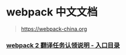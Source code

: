 # webpack 中文文档

> https://webpack-china.org

### [webpack 2 翻译任务认领说明 - 入口目录](https://github.com/webpack-china/webpack.js.org/issues/17)
